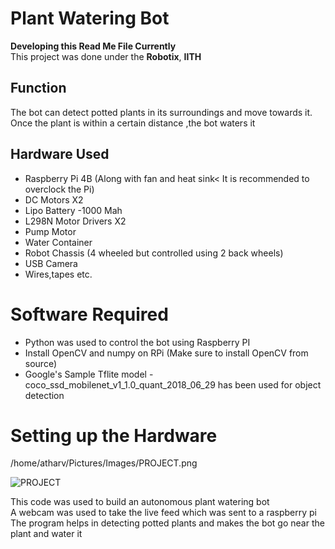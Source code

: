 # Plant Watering Bot
**Developing this Read Me File Currently**</br>
This project was done under the **Robotix**, **IITH** <br/>
## Function 
The bot can detect potted plants in its surroundings and move towards it. Once the plant is within a certain distance ,the bot waters it<br/>
## Hardware Used
- Raspberry Pi 4B (Along with fan and heat sink< It is recommended to overclock the Pi) 
- DC Motors X2
- Lipo Battery -1000 Mah
- L298N Motor Drivers X2
- Pump Motor
- Water Container
- Robot Chassis (4 wheeled but controlled using 2 back wheels) 
- USB Camera
- Wires,tapes etc. </br>
# Software Required
- Python was used to control the bot using Raspberry PI
- Install OpenCV and numpy on RPi (Make sure to install OpenCV from source)
- Google's Sample Tflite model  - coco_ssd_mobilenet_v1_1.0_quant_2018_06_29 has been used for object detection</br>

# Setting up the Hardware
/home/atharv/Pictures/Images/PROJECT.png

![PROJECT](https://user-images.githubusercontent.com/82694160/174993769-ad719422-f1e2-4de5-b3ff-1c3fb9696a3d.png)


This code was used to build an autonomous plant watering bot <br />
A webcam was used to take the live feed which was sent to a raspberry pi <br />
The program helps in detecting potted plants and makes the bot go near the plant and water it 
